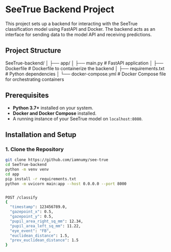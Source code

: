 # SeeTrue Backend Project

This project sets up a backend for interacting with the SeeTrue classification model using FastAPI and Docker. The backend acts as an interface for sending data to the model API and receiving predictions.

## Project Structure

SeeTrue-backend/ │ ├── app/ │ ├── main.py # FastAPI application │ ├── Dockerfile # Dockerfile to containerize the backend │ ├── requirements.txt # Python dependencies │ └── docker-compose.yml # Docker Compose file for orchestrating containers



## Prerequisites
- **Python 3.7+** installed on your system.
- **Docker and Docker Compose** installed.
- A running instance of your SeeTrue model on `localhost:8080`.

## Installation and Setup

### 1. Clone the Repository
```bash
git clone https://github.com/iamnumy/see-true
cd SeeTrue-backend
python -m venv venv
cd app
pip install -r requirements.txt
python -m uvicorn main:app --host 0.0.0.0 --port 8000


POST /classify
{
  "timestamp": 123456789.0,
  "gazepoint_x": 0.5,
  "gazepoint_y": 0.5,
  "pupil_area_right_sq_mm": 12.34,
  "pupil_area_left_sq_mm": 11.22,
  "eye_event": "FB",
  "euclidean_distance": 1.5,
  "prev_euclidean_distance": 1.5
}
